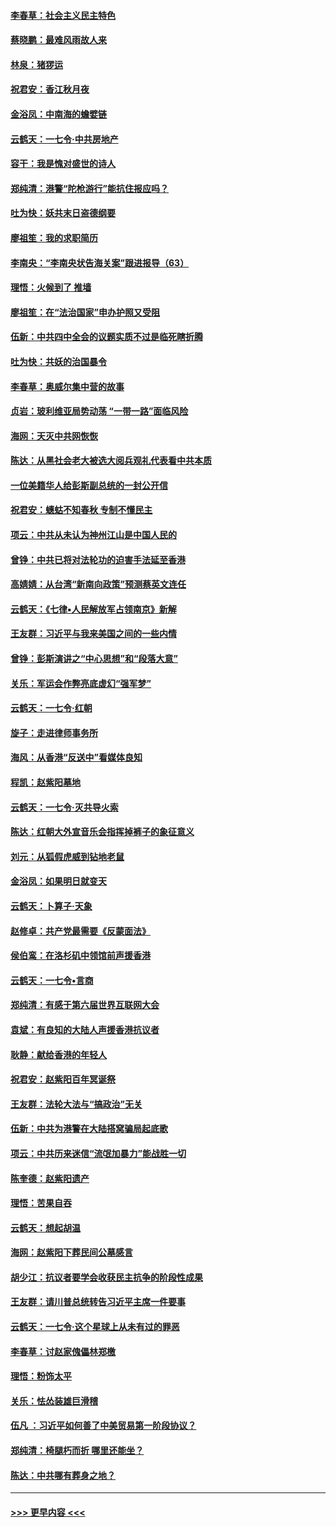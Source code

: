 #### [李春草：社会主义民主特色](../pages/nsc993/n11634657.md?t=11052044) 
#### [蔡晓鹏：最难风雨故人来](../pages/nsc993/n11633145.md?t=11052044) 
#### [林泉：猪猡运](../pages/nsc993/n11631469.md?t=11052044) 
#### [祝君安：香江秋月夜](../pages/nsc993/n11631440.md?t=11052044) 
#### [金浴凤：中南海的蟾嬖链](../pages/nsc993/n11631290.md?t=11052044) 
#### [云鹤天：一七令·中共房地产](../pages/nsc993/n11630084.md?t=11052044) 
#### [容干：我是愧对盛世的诗人](../pages/nsc993/n11630059.md?t=11052044) 
#### [郑纯清：港警“陀枪游行”能抗住报应吗？](../pages/nsc993/n11629999.md?t=11052044) 
#### [吐为快：妖共末日盗德纲要](../pages/nsc993/n11628610.md?t=11052044) 
#### [廖祖笙：我的求职简历](../pages/nsc993/n11628492.md?t=11052044) 
#### [李南央：“李南央状告海关案”跟进报导（63）](../pages/nsc993/n11627039.md?t=11052044) 
#### [理悟：火候到了 推墙](../pages/nsc993/n11626917.md?t=11052044) 
#### [廖祖笙：在“法治国家”申办护照又受阻](../pages/nsc993/n11626500.md?t=11052044) 
#### [伍新：中共四中全会的议题实质不过是临死瞎折腾](../pages/nsc993/n11621774.md?t=11052044) 
#### [吐为快：共妖的治国暴令](../pages/nsc993/n11621401.md?t=11052044) 
#### [李春草：奥威尔集中营的故事](../pages/nsc993/n11621373.md?t=11052044) 
#### [贞岩：玻利维亚局势动荡 “一带一路”面临风险](../pages/nsc993/n11619480.md?t=11052044) 
#### [海网：天灭中共网恢恢](../pages/nsc993/n11618261.md?t=11052044) 
#### [陈达：从黑社会老大被选大阅兵观礼代表看中共本质](../pages/nsc993/n11618229.md?t=11052044) 
#### [一位美籍华人给彭斯副总统的一封公开信](../pages/nsc993/n11616906.md?t=11052044) 
#### [祝君安：蟪蛄不知春秋  专制不懂民主](../pages/nsc993/n11616882.md?t=11052044) 
#### [项云：中共从未认为神州江山是中国人民的](../pages/nsc993/n11616763.md?t=11052044) 
#### [曾铮：中共已将对法轮功的迫害手法延至香港](../pages/nsc993/n11616561.md?t=11052044) 
#### [高婧婧：从台湾“新南向政策”预测蔡英文连任](../pages/nsc993/n11616518.md?t=11052044) 
#### [云鹤天：《七律▪人民解放军占领南京》新解](../pages/nsc993/n11616490.md?t=11052044) 
#### [王友群：习近平与我来美国之间的一些内情](../pages/nsc993/n11615052.md?t=11052044) 
#### [曾铮：彭斯演讲之“中心思想”和“段落大意”](../pages/nsc993/n11615020.md?t=11052044) 
#### [关乐：军运会作弊亮底虚幻“强军梦”](../pages/nsc993/n11615008.md?t=11052044) 
#### [云鹤天：一七令‧红朝](../pages/nsc993/n11615000.md?t=11052044) 
#### [旋子：走进律师事务所](../pages/nsc993/n11614894.md?t=11052044) 
#### [海风：从香港“反送中”看媒体良知](../pages/nsc993/n11614480.md?t=11052044) 
#### [程凯：赵紫阳墓地](../pages/nsc993/n11614464.md?t=11052044) 
#### [云鹤天：一七令‧灭共导火索](../pages/nsc993/n11613471.md?t=11052044) 
#### [陈达：红朝大外宣音乐会指挥掉裤子的象征意义](../pages/nsc993/n11613456.md?t=11052044) 
#### [刘元：从狐假虎威到钻地老鼠](../pages/nsc993/n11612832.md?t=11052044) 
#### [金浴凤：如果明日就变天](../pages/nsc993/n11611135.md?t=11052044) 
#### [云鹤天：卜算子‧天象](../pages/nsc993/n11609023.md?t=11052044) 
#### [赵修卓：共产党最需要《反蒙面法》](../pages/nsc993/n11608006.md?t=11052044) 
#### [侯伯鸾：在洛杉矶中领馆前声援香港](../pages/nsc993/n11607802.md?t=11052044) 
#### [云鹤天：一七令•言商](../pages/nsc993/n11606248.md?t=11052044) 
#### [郑纯清：有感于第六届世界互联网大会](../pages/nsc993/n11604718.md?t=11052044) 
#### [袁斌：有良知的大陆人声援香港抗议者](../pages/nsc993/n11603673.md?t=11052044) 
#### [耿静：献给香港的年轻人](../pages/nsc993/n11602462.md?t=11052044) 
#### [祝君安：赵紫阳百年冥诞祭](../pages/nsc993/n11601386.md?t=11052044) 
#### [王友群：法轮大法与“搞政治”无关](../pages/nsc993/n11601658.md?t=11052044) 
#### [伍新：中共为港警在大陆搭窝骗局起底歌](../pages/nsc993/n11601536.md?t=11052044) 
#### [项云：中共历来迷信“流氓加暴力”能战胜一切](../pages/nsc993/n11601496.md?t=11052044) 
#### [陈奎德：赵紫阳遗产](../pages/nsc993/n11601444.md?t=11052044) 
#### [理悟：苦果自吞](../pages/nsc993/n11601385.md?t=11052044) 
#### [云鹤天：想起胡温](../pages/nsc993/n11600033.md?t=11052044) 
#### [海网：赵紫阳下葬民间公墓感言](../pages/nsc993/n11600021.md?t=11052044) 
#### [胡少江：抗议者要学会收获民主抗争的阶段性成果](../pages/nsc993/n11599626.md?t=11052044) 
#### [王友群：请川普总统转告习近平主席一件要事](../pages/nsc993/n11599533.md?t=11052044) 
#### [云鹤天：一七令‧这个星球上从未有过的罪恶](../pages/nsc993/n11598881.md?t=11052044) 
#### [李春草：讨赵家傀儡林郑檄](../pages/nsc993/n11598789.md?t=11052044) 
#### [理悟：粉饰太平](../pages/nsc993/n11598776.md?t=11052044) 
#### [关乐：怯怂装雄巨滑稽](../pages/nsc993/n11598767.md?t=11052044) 
#### [伍凡 ：习近平如何善了中美贸易第一阶段协议？](../pages/nsc993/n11596305.md?t=11052044) 
#### [郑纯清：椅腿朽而折 哪里还能坐？](../pages/nsc993/n11596273.md?t=11052044) 
#### [陈达：中共哪有葬身之地？](../pages/nsc993/n11596253.md?t=11052044) 

----
#### [ >>> 更早内容 <<< ](../indexes/nsc993-earlier.md)
